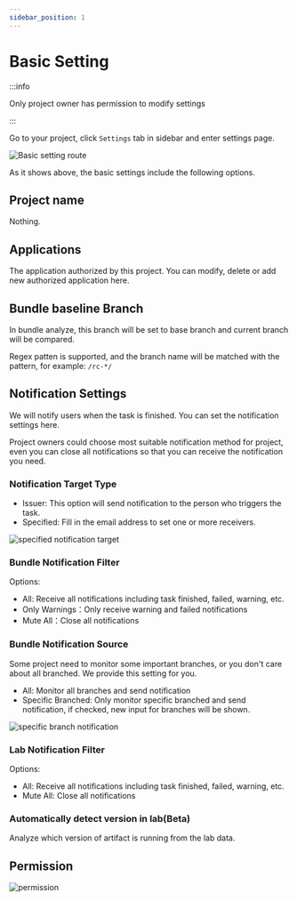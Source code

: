 ```yaml
---
sidebar_position: 1
---
```


# Basic Setting

:::info

Only project owner has permission to modify settings

:::

Go to your project, click `Settings` tab in sidebar and enter settings page.

![Basic setting route](/settings/basic-setting-route.png)

As it shows above, the basic settings include the following options.

## Project name

Nothing.

## Applications

The application authorized by this project. You can modify, delete or add new authorized application here.

## Bundle baseline Branch

In bundle analyze, this branch will be set to base branch and current branch will be compared.

Regex patten is supported, and the branch name will be matched with the pattern, for example: `/rc-*/`

## Notification Settings

We will notify users when the task is finished. You can set the notification settings here.

Project owners could choose most suitable notification method for project, even you can close all notifications so that you can receive the notification you need.

### Notification Target Type

- Issuer: This option will send notification to the person who triggers the task.
- Specified: Fill in the email address to set one or more receivers.

![specified notification target](/settings/specified-notification-target.png)

### Bundle Notification Filter

Options:

- All: Receive all notifications including task finished, failed, warning, etc.
- Only Warnings：Only receive warning and failed notifications
- Mute All：Close all notifications

### Bundle Notification Source

Some project need to monitor some important branches, or you don't care about all branched. We provide this setting for you.

- All: Monitor all branches and send notification
- Specific Branched: Only monitor specific branched and send notification, if checked, new input for branches will be shown.

![specific branch notification](/settings/specific-branch-notification.png)

### Lab Notification Filter

Options:

- All: Receive all notifications including task finished, failed, warning, etc.
- Mute All: Close all notifications

### Automatically detect version in lab(Beta)

Analyze which version of artifact is running from the lab data.

## Permission

![permission](/settings/permission.png)
